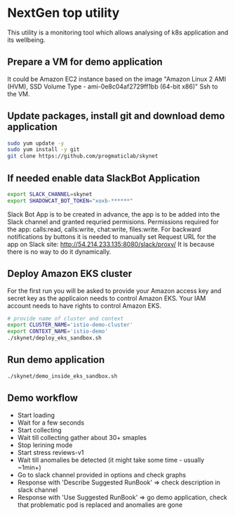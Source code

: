 # NextGen top utility

This utility is a monitoring tool which allows analysing of k8s application and its wellbeing.

## Prepare a VM for demo application
It could be Amazon EC2 instance based on the image
"Amazon Linux 2 AMI (HVM), SSD Volume Type - ami-0e8c04af2729ff1bb (64-bit x86)"
Ssh to the VM.


## Update packages, install git and download demo application
``` bash
sudo yum update -y
sudo yum install -y git
git clone https://github.com/progmaticlab/skynet
```

## If needed enable data SlackBot Application
``` bash
export SLACK_CHANNEL=skynet
export SHADOWCAT_BOT_TOKEN="xoxb-******"
```
Slack Bot App is to be created in advance, the app is to be added into the Slack channel 
and granted requried permisions.
Permissions required for the app: calls:read, calls:write, chat:write, files:write.
For backward notifications by buttons it is needed to manually set Request URL
for the app on Slack site: http://54.214.233.135:8080/slack/proxy/
It is because there is no way to do it dynamically.


## Deploy Amazon EKS cluster
For the first run you will be asked to provide your Amazon access key and
secret key as the applicaion needs to control Amazon EKS.
Your IAM account needs to have rights to control Amazon EKS.
``` bash
# provide name of cluster and context
export CLUSTER_NAME='istio-demo-cluster'
export CONTEXT_NAME='istio-demo'
./skynet/deploy_eks_sandbox.sh
```


## Run demo application
``` bash
./skynet/demo_inside_eks_sandbox.sh
```

## Demo workflow
- Start loading
- Wait for a few seconds
- Start collecting
- Wait till collecting gather about 30+ smaples
- Stop lerining mode
- Start stress reviews-v1
- Wait till anomalies be detected (it might take some time - usually ~1min+)
- Go to slack channel provided in options and check graphs
- Response with 'Describe Suggested RunBook' => check description in slack channel
- Response with 'Use Suggested RunBook' => go demo application, check that 
problematic pod is replaced and anomalies are gone

